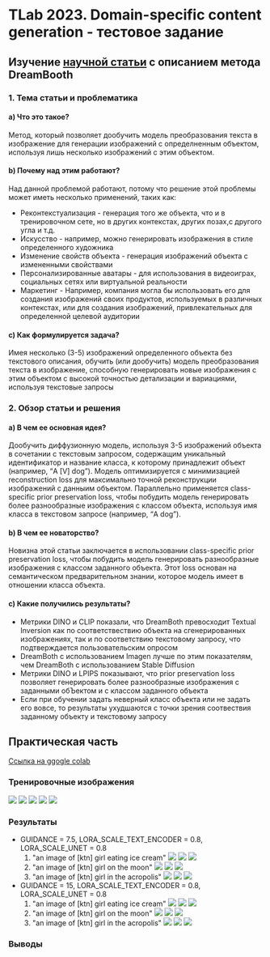 # TLab 2023. Domain-specific content generation - тестовое задание

## Изучение [научной статьи](https://arxiv.org/abs/2208.12242) с описанием метода DreamBooth
### 1. Тема статьи и проблематика
#### a) Что это такое?
Метод, который позволяет дообучить модель преобразования текста в изображение для генерации изображений с определненным объектом, используя лишь несколько изображений с этим объектом.
#### b) Почему над этим работают?
Над данной проблемой работают, потому что решение этой проблемы может иметь несколько применений, таких как:
* Реконтекстуализация - генерация того же объекта, что и в тренировочном сете, но в других контекстах, других позах,с другого угла и т.д.
* Искусство - например, можно генерировать изображения в стиле определенного художника
* Изменение свойств объекта - генерация изображений объекта с измененными свойствами
* Персонализированные аватары - для использования в видеоиграх, социальных сетях или виртуальной реальности
* Маркетинг - Например, компания могла бы использовать его для создания изображений своих продуктов, используемых в различных контекстах, или для создания изображений, привлекательных для определенной целевой аудитории
#### c) Как формулируется задача?
Имея несколько (3-5) изображений определенного объекта без текстового описания, обучить (или дообучить) модель преобразования текста в изображение, способную генерировать новые изображения с этим объектом с высокой точностью детализации и вариациями, используя текстовые запросы
### 2. Обзор статьи и решения
#### a) В чем ее основная идея?
Дообучить диффузионную модель, используя 3-5 изображений объекта в сочетании с текстовым запросом, содержащим уникальный идентификатор и название класса, к которому принадлежит объект (например, “A [V] dog”). Модель оптимизируется с минимизацией reconstruction loss для максимально точной реконструкции изображений с данныим объектом. Параллельно применяется class-specific prior preservation loss, чтобы побудить модель генерировать более разнообразные изображения с классом объекта, используя имя класса в текстовом запросе (например, “A dog”).
#### b) В чем ее новаторство?
Новизна этой статьи заключается в использовании class-specific prior preservation loss, чтобы побудить модель генерировать разнообразные изображения с классом заданного объекта. Этот loss основан на семантическом предварительном знании, которое модель имеет в отношении класса объекта.
#### c) Какие получились результаты?
* Метрики DINO и CLIP показали, что DreamBoth превосходит Textual Inversion как по соответствествию объекта на сгенерированных изображениях, так и по соответствию текстовому запросу, что подтверждается пользовательским опросом
* DreamBoth с использованием Imagen лучше по этим показателям, чем DreamBoth с использованием Stable Diffusion
* Метрики DINO и LPIPS показывают, что prior preservation loss позволяет генерировать более разнообразные изображения с заданными обЪектом и с классом заданного объекта
* Если при обучении задать неверный класс объекта или не задать его вовсе, то результаты ухудшаются с точки зрения соотвествия заданному объекту и текстовому запросу

## Практическая часть
[Ссылка на ggogle colab](https://colab.research.google.com/drive/13IqCGhO70RyaBnzGfwSHN4L2SDAEg_bH?usp=sharing)

### Тренировочные изображения
![](shiina/1.png) ![](shiina/3.jpg)  ![](shiina/2.jpg) ![](shiina/4.jpg) ![](shiina/5.jpeg)

### Результаты
* GUIDANCE = 7.5, LORA_SCALE_TEXT_ENCODER = 0.8, LORA_SCALE_UNET = 0.8
  1) "an image of [ktn] girl eating ice cream"
  ![](shiina/icecream1.png) ![](shiina/icecream3.png)  ![](shiina/icecream2.png)
  2) "an image of [ktn] girl on the moon"
  ![](shiina/moon1.png) ![](shiina/moon3.png)  ![](shiina/moon2.png)
  3) "an image of [ktn] girl in the acropolis"
  ![](shiina/acropolis1.png) ![](shiina/acropolis3.png)  ![](shiina/acropolis2.png)
* GUIDANCE = 15, LORA_SCALE_TEXT_ENCODER = 0.8, LORA_SCALE_UNET = 0.8
  1) "an image of [ktn] girl eating ice cream"
  ![](shiina/icecream1.png) ![](shiina/icecream3.png)  ![](shiina/icecream2.png)
  2) "an image of [ktn] girl on the moon"
  ![](shiina/moon4.png) ![](shiina/moon5.png)  ![](shiina/moon6.png)
  3) "an image of [ktn] girl in the acropolis"
  ![](shiina/acropolis4.png) ![](shiina/acropolis5.png)  ![](shiina/acropolis6.png)

### Выводы